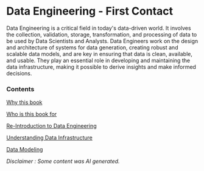# Data Engineering - First Contact

Data Engineering is a critical field in today's data-driven world. It involves the collection, validation, storage, transformation, and processing of data to be used by Data Scientists and Analysts. Data Engineers work on the design and architecture of systems for data generation, creating robust and scalable data models, and are key in ensuring that data is clean, available, and usable. They play an essential role in developing and maintaining the data infrastructure, making it possible to derive insights and make informed decisions.

### **Contents**

[Why this book](why-this-book.md)

[Who is this book for](who-is-this-book-for.md)

[Re-Introduction to Data Engineering](re-introduction-to-data-engineering.md)

[Understanding Data Infrastructure](understanding-data-infrastructure.md)

[Data Modeling](data-modeling.md)

_Disclaimer : Some content was AI generated._&#x20;

